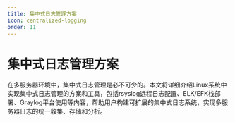 ```yaml
---
title: 集中式日志管理方案
icon: centralized-logging
order: 11
---
```


# 集中式日志管理方案

在多服务器环境中，集中式日志管理是必不可少的。本文将详细介绍Linux系统中实现集中式日志管理的方案和工具，包括rsyslog远程日志配置、ELK/EFK栈部署、Graylog平台使用等内容，帮助用户构建可扩展的集中式日志系统，实现多服务器日志的统一收集、存储和分析。
